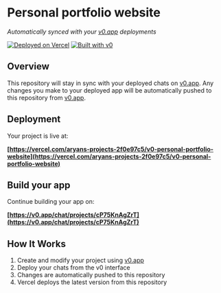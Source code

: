 # Personal portfolio website

*Automatically synced with your [v0.app](https://v0.app) deployments*

[![Deployed on Vercel](https://img.shields.io/badge/Deployed%20on-Vercel-black?style=for-the-badge&logo=vercel)](https://vercel.com/aryans-projects-2f0e97c5/v0-personal-portfolio-website)
[![Built with v0](https://img.shields.io/badge/Built%20with-v0.app-black?style=for-the-badge)](https://v0.app/chat/projects/cP75KnAgZrT)

## Overview

This repository will stay in sync with your deployed chats on [v0.app](https://v0.app).
Any changes you make to your deployed app will be automatically pushed to this repository from [v0.app](https://v0.app).

## Deployment

Your project is live at:

**[https://vercel.com/aryans-projects-2f0e97c5/v0-personal-portfolio-website](https://vercel.com/aryans-projects-2f0e97c5/v0-personal-portfolio-website)**

## Build your app

Continue building your app on:

**[https://v0.app/chat/projects/cP75KnAgZrT](https://v0.app/chat/projects/cP75KnAgZrT)**

## How It Works

1. Create and modify your project using [v0.app](https://v0.app)
2. Deploy your chats from the v0 interface
3. Changes are automatically pushed to this repository
4. Vercel deploys the latest version from this repository
